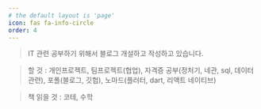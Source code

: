 ```yaml
---
# the default layout is 'page'
icon: fas fa-info-circle
order: 4
---
```


<!-- > Add Markdown syntax content to file `_tabs/about.md`{: .filepath } and it will show up on this page.
{: .prompt-tip } -->

> IT 관련 공부하기 위해서 블로그 개설하고 작성하고 있습니다.

> 할 것 : 개인프로젝트, 팀프로젝트(협업), 자격증 공부(정처기, 네관, sql, 데이터관련), 포폴(블로그, 깃헙), 노마드(플러터, dart, 리액트 네이티브)

> 책 읽을 것 : 코테, 수학 